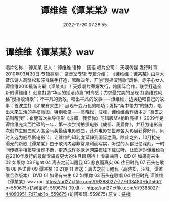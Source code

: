 ﻿---
title: 谭维维《谭某某》wav
date: 2022-11-20 07:28:55
categories: WAV车载音乐、镜像
tags: 华语中文
---
# 谭维维《谭某某》wav

唱片名称： 谭某某
艺人： 谭维维
语种： 国语
唱片公司： 天娱传媒
发行时间： 2010年03月30日
专辑类别： 录音室专辑
专辑介绍：
《谭维维：谭某某》由两大音乐诗人高晓松和汪峰联手打造，酝酿四年、开创“慢摇滚诗歌”风格，赤子心女人谭维维2010最新专辑《谭某某》！天娱唱片荣耀发行，跨国际合作，联手打造全新的谭维维！
创意打造“华丽的摇滚诗篇”时尚感；力求最完美的呈现
打造维式风格“慢摇滚诗歌”；不平凡的勇敢，唱出平凡的故事——谭维维，边哭边唱自己的故事；首波主打《如果有来生》：展现千变万化的唱功；发挥“柔中带力”的魅力，唱出未来生活的幸福蓝图。特别收录——高晓松，汪峰，谭维维合作版本之
“离去之前叫醒我”；崔健首次执导电影《成都，我爱你》剪辑版MV抢鲜亮相！
2009年是谭维维充实而忙碌的一年，第一次尝试拍摄电影《成都．我爱你》，并且为电影首次创作主题曲就入围金马奖最佳电影歌曲，此外电影在世界各大影展获得好评，同时入选为威尼斯电影节，让维维的知名度延伸到国际之间。除此之外，10月抢先曝光的新歌《谭某某》由于歌词内容非常犀利而写实，听过的人都记忆深刻，一时间传媒争相报导话题不断，更造成许多歌迷网路疯狂下载试听，让歌迷对谭维维将在2010年发行的最新专辑有更大的注目跟期待！
专辑曲目：
CD
01 如果有来生
02 如果你
03 Fight
04 离去之前叫醒我
05 悲哀而真实
06 往日时光
07 石头在歌唱
08 匹诺曹
09 谭某某
10 21克
11 赠送：离去之前叫醒我（高晓松，汪峰，谭维维合作版本）
DVD
01 如果有来生
02 如果你
03 石头在歌唱
04 往日时光
谭维维《谭某某》wav.rar: https://url27.ctfile.com/f/9388027-727638480-6d156b?p=559675
(访问密码: 559675)
09.谭--: https://url27.ctfile.com/d/9388027-44093951-7d71ab?p=559675
(访问密码: 559675)
原文：[链接](https://blog.sina.com.cn/s/blog_1647c7e76010310c3.html)
